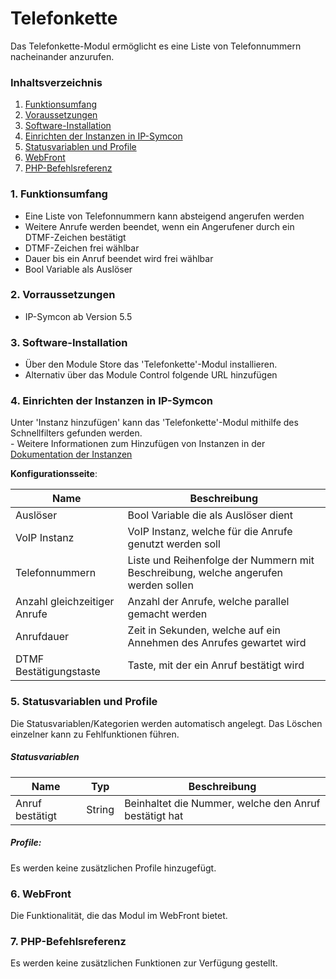 # Telefonkette
Das Telefonkette-Modul ermöglicht es eine Liste von Telefonnummern nacheinander anzurufen.

### Inhaltsverzeichnis

1. [Funktionsumfang](#1-funktionsumfang)
2. [Voraussetzungen](#2-voraussetzungen)
3. [Software-Installation](#3-software-installation)
4. [Einrichten der Instanzen in IP-Symcon](#4-einrichten-der-instanzen-in-ip-symcon)
5. [Statusvariablen und Profile](#5-statusvariablen-und-profile)
6. [WebFront](#6-webfront)
7. [PHP-Befehlsreferenz](#7-php-befehlsreferenz)

### 1. Funktionsumfang

* Eine Liste von Telefonnummern kann absteigend angerufen werden
* Weitere Anrufe werden beendet, wenn ein Angerufener durch ein DTMF-Zeichen bestätigt
* DTMF-Zeichen frei wählbar
* Dauer bis ein Anruf beendet wird frei wählbar
* Bool Variable als Auslöser

### 2. Vorraussetzungen

- IP-Symcon ab Version 5.5

### 3. Software-Installation

* Über den Module Store das 'Telefonkette'-Modul installieren.
* Alternativ über das Module Control folgende URL hinzufügen

### 4. Einrichten der Instanzen in IP-Symcon

 Unter 'Instanz hinzufügen' kann das 'Telefonkette'-Modul mithilfe des Schnellfilters gefunden werden.  
	- Weitere Informationen zum Hinzufügen von Instanzen in der [Dokumentation der Instanzen](https://www.symcon.de/service/dokumentation/konzepte/instanzen/#Instanz_hinzufügen)

__Konfigurationsseite__:

Name                         | Beschreibung
---------------------------- | ------------------
Auslöser                     | Bool Variable die als Auslöser dient
VoIP Instanz                 | VoIP Instanz, welche für die Anrufe genutzt werden soll
Telefonnummern               | Liste und Reihenfolge der Nummern mit Beschreibung, welche angerufen werden sollen
Anzahl gleichzeitiger Anrufe | Anzahl der Anrufe, welche parallel gemacht werden
Anrufdauer                   | Zeit in Sekunden, welche auf ein Annehmen des Anrufes gewartet wird
DTMF Bestätigungstaste       | Taste, mit der ein Anruf bestätigt wird
       

### 5. Statusvariablen und Profile

Die Statusvariablen/Kategorien werden automatisch angelegt. Das Löschen einzelner kann zu Fehlfunktionen führen.

##### Statusvariablen

Name             | Typ    | Beschreibung
---------------- | ------ | -------------------------------
Anruf bestätigt  | String | Beinhaltet die Nummer, welche den Anruf bestätigt hat 

##### Profile:

Es werden keine zusätzlichen Profile hinzugefügt.

### 6. WebFront

Die Funktionalität, die das Modul im WebFront bietet.

### 7. PHP-Befehlsreferenz

Es werden keine zusätzlichen Funktionen zur Verfügung gestellt.